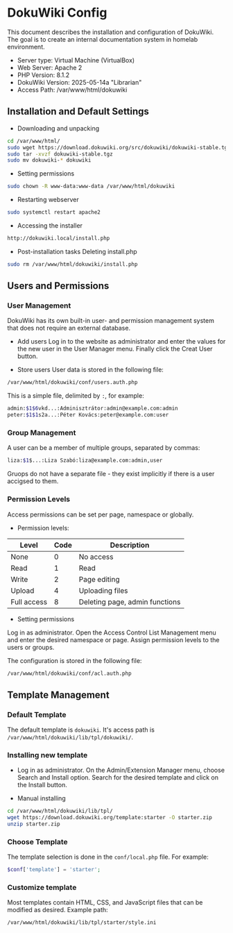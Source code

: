 # DokuWiki Config

This document describes the installation and configuration of DokuWiki. The goal is to create an internal documentation system in homelab environment.

- Server type: Virtual Machine (VirtualBox)
- Web Server: Apache 2
- PHP Version: 8.1.2
- DokuWiki Version: 2025-05-14a "Librarian"
- Access Path: /var/www/html/dokuwiki


## Installation and Default Settings

- Downloading and unpacking
```bash
cd /var/www/html/
sudo wget https://download.dokuwiki.org/src/dokuwiki/dokuwiki-stable.tgz
sudo tar -xvzf dokuwiki-stable.tgz
sudo mv dokuwiki-* dokuwiki
```

- Setting permissions
```bash
sudo chown -R www-data:www-data /var/www/html/dokuwiki
```

- Restarting webserver
```bash
sudo systemctl restart apache2
```

- Accessing the installer
```bash
http://dokuwiki.local/install.php
```

- Post-installation tasks
Deleting install.php
```bash
sudo rm /var/www/html/dokuwiki/install.php
```


## Users and Permissions

### User Management

DokuWiki has its own built-in user- and permission management system that does not require an external database.

- Add users
Log in to the website as administrator and enter the values for the new user in the User Manager menu. Finally click the Creat User button.

- Store users
User data is stored in the following file:
```bash
/var/www/html/dokuwiki/conf/users.auth.php
```
This is a simple file, delimited by ```:```, for example:
```bash
admin:$1$6vkd...:Adminisztrátor:admin@example.com:admin
peter:$1$1s2a...:Péter Kovács:peter@example.com:user
```

### Group Management

A user can be a member of multiple groups, separated by commas:
```bash
liza:$1$...:Liza Szabó:liza@example.com:admin,user
```
Gruops do not have a separate file - they exist implicitly if there is a user accigsed to them.

### Permission Levels

Access permissions can be set per page, namespace or globally.

- Permission levels:

| Level       | Code | Description                    |
|-------------|------|--------------------------------|
| None        | 0    | No access                      |
| Read        | 1    | Read                           |
| Write       | 2    | Page editing                   |
| Upload      | 4    | Uploading files                |
| Full access | 8    | Deleting page, admin functions |

- Setting permissions

Log in as administrator. Open the Access Control List Management menu and enter the desired namespace or page. Assign permission levels to the users or groups.

The configuration is stored in the following file:
```bash
/var/www/html/dokuwiki/conf/acl.auth.php
```


## Template Management

### Default Template

The default template is ```dokuwiki```.
It's access path is ```/var/www/html/dokuwiki/lib/tpl/dokuwiki/```.

### Installing new template

- Log in as administrator. On the Admin/Extension Manager menu, choose Search and Install option. Search for the desired template and click on the Install button.

- Manual installing
```bash
cd /var/www/html/dokuwiki/lib/tpl/
wget https://download.dokuwiki.org/template:starter -O starter.zip
unzip starter.zip
```

### Choose Template

The template selection is done in the ```conf/local.php``` file. For example:
```php
$conf['template'] = 'starter';
```

### Customize template

Most templates contain HTML, CSS, and JavaScript files that can be modified as desired. Example path:
```bash
/var/www/html/dokuwiki/lib/tpl/starter/style.ini
```
